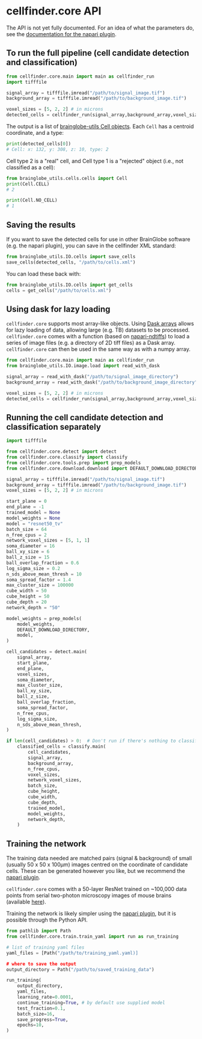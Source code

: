 # cellfinder.core API

The API is not yet fully documented.
For an idea of what the parameters do, see the [documentation for the napari plugin](napari-plugin/index).

## To run the full pipeline (cell candidate detection and classification)

```python
from cellfinder.core.main import main as cellfinder_run
import tifffile

signal_array = tifffile.imread("/path/to/signal_image.tif")
background_array = tifffile.imread("/path/to/background_image.tif")

voxel_sizes = [5, 2, 2] # in microns
detected_cells = cellfinder_run(signal_array,background_array,voxel_sizes)
```

The output is a list of [brainglobe-utils Cell objects](https://github.com/brainglobe/brainglobe-utils/blob/main/brainglobe_utils/cells/cells.py).
Each `Cell` has a centroid coordinate, and a type:

```python
print(detected_cells[0])
# Cell: x: 132, y: 308, z: 10, type: 2
```

Cell type 2 is a "real" cell, and Cell type 1 is a "rejected" object (i.e., not classified as a cell):

```python
from brainglobe_utils.cells.cells import Cell
print(Cell.CELL)
# 2

print(Cell.NO_CELL)
# 1
```

## Saving the results

If you want to save the detected cells for use in other BrainGlobe software (e.g. the napari plugin), you can save in the cellfinder XML standard:

```python
from brainglobe_utils.IO.cells import save_cells
save_cells(detected_cells, "/path/to/cells.xml")
```

You can load these back with:

```python
from brainglobe_utils.IO.cells import get_cells
cells = get_cells("/path/to/cells.xml")
```

## Using dask for lazy loading

`cellfinder.core` supports most array-like objects.
Using [Dask arrays](https://docs.dask.org/en/latest/array.html) allows for lazy loading of data, allowing large (e.g. TB) datasets to be processed.
`cellfinder.core` comes with a function (based on [napari-ndtiffs](https://github.com/tlambert03/napari-ndtiffs)) to load a series of image files (e.g. a directory of 2D tiff files) as a Dask array.
`cellfinder.core` can then be used in the same way as with a numpy array.

```python
from cellfinder.core.main import main as cellfinder_run
from brainglobe_utils.IO.image.load import read_with_dask

signal_array = read_with_dask("/path/to/signal_image_directory")
background_array = read_with_dask("/path/to/background_image_directory")

voxel_sizes = [5, 2, 2] # in microns
detected_cells = cellfinder_run(signal_array,background_array,voxel_sizes)
```

## Running the cell candidate detection and classification separately

```python
import tifffile

from cellfinder.core.detect import detect
from cellfinder.core.classify import classify
from cellfinder.core.tools.prep import prep_models
from cellfinder.core.download.download import DEFAULT_DOWNLOAD_DIRECTORY

signal_array = tifffile.imread("/path/to/signal_image.tif")
background_array = tifffile.imread("/path/to/background_image.tif")
voxel_sizes = [5, 2, 2] # in microns

start_plane = 0
end_plane = -1
trained_model = None
model_weights = None
model = "resnet50_tv"
batch_size = 64
n_free_cpus = 2
network_voxel_sizes = [5, 1, 1]
soma_diameter = 16
ball_xy_size = 6
ball_z_size = 15
ball_overlap_fraction = 0.6
log_sigma_size = 0.2
n_sds_above_mean_thresh = 10
soma_spread_factor = 1.4
max_cluster_size = 100000
cube_width = 50
cube_height = 50
cube_depth = 20
network_depth = "50"

model_weights = prep_models(
    model_weights,
    DEFAULT_DOWNLOAD_DIRECTORY, 
    model,
)

cell_candidates = detect.main(
    signal_array,
    start_plane,
    end_plane,
    voxel_sizes,
    soma_diameter,
    max_cluster_size,
    ball_xy_size,
    ball_z_size,
    ball_overlap_fraction,
    soma_spread_factor,
    n_free_cpus,
    log_sigma_size,
    n_sds_above_mean_thresh,
)

if len(cell_candidates) > 0:  # Don't run if there's nothing to classify
    classified_cells = classify.main(
        cell_candidates,
        signal_array,
        background_array,
        n_free_cpus,
        voxel_sizes,
        network_voxel_sizes,
        batch_size,
        cube_height,
        cube_width,
        cube_depth,
        trained_model,
        model_weights,
        network_depth,
    )
```

## Training the network

The training data needed are matched pairs (signal & background) of small (usually 50 x 50 x 100&#956;m) images centred on the coordinate of candidate cells.
These can be generated however you like, but we recommend the [napari plugin](napari-plugin/training-data-generation).

`cellfinder.core` comes with a 50-layer ResNet trained on ~100,000 data points from serial two-photon microscopy images of mouse brains (available [here](https://gin.g-node.org/cellfinder/training_data)).

Training the network is likely simpler using the [napari plugin](napari-plugin/training-the-network), but it is possible through the Python API.

```python
from pathlib import Path
from cellfinder.core.train.train_yaml import run as run_training

# list of training yaml files
yaml_files = [Path("/path/to/training_yaml.yaml)]

# where to save the output
output_directory = Path("/path/to/saved_training_data")

run_training(
    output_directory,
    yaml_files,
    learning_rate=0.0001,
    continue_training=True, # by default use supplied model
    test_fraction=0.1,
    batch_size=16,
    save_progress=True,
    epochs=10,
)
```
